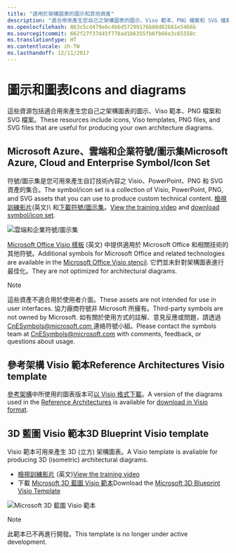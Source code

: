 ```yaml
---
title: "適用於架構圖表的圖示和其他資產"
description: "適合用來產生您自己之架構圖表的圖示、Viso 範本、PNG 檔案和 SVG 檔案"
ms.openlocfilehash: 863c5cd479e6c4b6d57299176b80d02661e5466b
ms.sourcegitcommit: 662f27f37d45f778ad1b6355fb6fb66e3c65558c
ms.translationtype: HT
ms.contentlocale: zh-TW
ms.lasthandoff: 12/11/2017
---
```

# <a name="icons-and-diagrams"></a><span data-ttu-id="a9de6-103">圖示和圖表</span><span class="sxs-lookup"><span data-stu-id="a9de6-103">Icons and diagrams</span></span>

<span data-ttu-id="a9de6-104">這些資源包括適合用來產生您自己之架構圖表的圖示、Viso 範本、PNG 檔案和 SVG 檔案。</span><span class="sxs-lookup"><span data-stu-id="a9de6-104">These resources include icons, Viso templates, PNG files, and SVG files that are useful for producing your own architecture diagrams.</span></span>

## <a name="microsoft-azure-cloud-and-enterprise-symbolicon-set"></a><span data-ttu-id="a9de6-105">Microsoft Azure、雲端和企業符號/圖示集</span><span class="sxs-lookup"><span data-stu-id="a9de6-105">Microsoft Azure, Cloud and Enterprise Symbol/Icon Set</span></span>

<span data-ttu-id="a9de6-106">符號/圖示集是您可用來產生自訂技術內容之 Visio、PowerPoint、PNG 和 SVG 資產的集合。</span><span class="sxs-lookup"><span data-stu-id="a9de6-106">The symbol/icon set is a collection of Visio, PowerPoint, PNG, and SVG assets that you can use to produce custom technical content.</span></span>
<span data-ttu-id="a9de6-107">[檢視訓練影片](http://aka.ms/CnESymbolsVideo)\(英文)\ 和[下載符號/圖示集](http://aka.ms/CnESymbols)。</span><span class="sxs-lookup"><span data-stu-id="a9de6-107">[View the training video](http://aka.ms/CnESymbolsVideo) and [download symbol/icon set](http://aka.ms/CnESymbols).</span></span> 

![雲端和企業符號/圖示集](./_images/CnESymbols.png)

<span data-ttu-id="a9de6-109">[Microsoft Office Visio 樣板](http://www.microsoft.com/en-us/download/details.aspx?id=35772) \(英文\) 中提供適用於 Microsoft Office 和相關技術的其他符號。</span><span class="sxs-lookup"><span data-stu-id="a9de6-109">Additional symbols for Microsoft Office and related technologies are available in the [Microsoft Office Visio stencil](http://www.microsoft.com/en-us/download/details.aspx?id=35772).</span></span> <span data-ttu-id="a9de6-110">它們並未針對架構圖表進行最佳化。</span><span class="sxs-lookup"><span data-stu-id="a9de6-110">They are not optimized for architectural diagrams.</span></span>   

> [!NOTE]
> <span data-ttu-id="a9de6-111">這些資產不適合用於使用者介面。</span><span class="sxs-lookup"><span data-stu-id="a9de6-111">These assets are not intended for use in user interfaces.</span></span> <span data-ttu-id="a9de6-112">協力廠商符號非 Microsoft 所擁有。</span><span class="sxs-lookup"><span data-stu-id="a9de6-112">Third-party symbols are not owned by Microsoft.</span></span>
> <span data-ttu-id="a9de6-113">如有關於使用方式的註解、意見反應或問題，請透過 [CnESymbols@microsoft.com ](mailto:CnESymbols@microsoft.com) 連絡符號小組。</span><span class="sxs-lookup"><span data-stu-id="a9de6-113">Please contact the symbols team at [CnESymbols@microsoft.com](mailto:CnESymbols@microsoft.com) with comments, feedback, or questions about usage.</span></span>

## <a name="reference-architectures-visio-template"></a><span data-ttu-id="a9de6-114">參考架構 Visio 範本</span><span class="sxs-lookup"><span data-stu-id="a9de6-114">Reference Architectures Visio template</span></span> 

<span data-ttu-id="a9de6-115">[參考架構](../reference-architectures/index.md)中所使用的圖表版本可[以 Visio 格式下載](https://aka.ms/arch-diagrams)。</span><span class="sxs-lookup"><span data-stu-id="a9de6-115">A version of the diagrams used in the [Reference Architectures](../reference-architectures/index.md) is available for [download in Visio format](https://aka.ms/arch-diagrams).</span></span>

## <a name="3d-blueprint-visio-template"></a><span data-ttu-id="a9de6-116">3D 藍圖 Visio 範本</span><span class="sxs-lookup"><span data-stu-id="a9de6-116">3D Blueprint Visio template</span></span>

<span data-ttu-id="a9de6-117">Visio 範本可用來產生 3D (立方) 架構圖表。</span><span class="sxs-lookup"><span data-stu-id="a9de6-117">A Visio template is avaliable for producing 3D (isometric) architectural diagrams.</span></span>

- <span data-ttu-id="a9de6-118">[檢視訓練影片](http://aka.ms/3dBlueprintTemplateVideo) \(英文\)</span><span class="sxs-lookup"><span data-stu-id="a9de6-118">[View the training video](http://aka.ms/3dBlueprintTemplateVideo)</span></span> 
- <span data-ttu-id="a9de6-119">下載 [Microsoft 3D 藍圖 Visio 範本](http://aka.ms/3DBlueprintTemplate)</span><span class="sxs-lookup"><span data-stu-id="a9de6-119">Download the [Microsoft 3D Blueprint Visio Template](http://aka.ms/3DBlueprintTemplate)</span></span>

![Microsoft 3D 藍圖 Visio 範本](./_images/3DBlueprintVisioTemplate.png)

> [!NOTE]
> <span data-ttu-id="a9de6-121">此範本已不再進行開發。</span><span class="sxs-lookup"><span data-stu-id="a9de6-121">This template is no longer under active development.</span></span>
